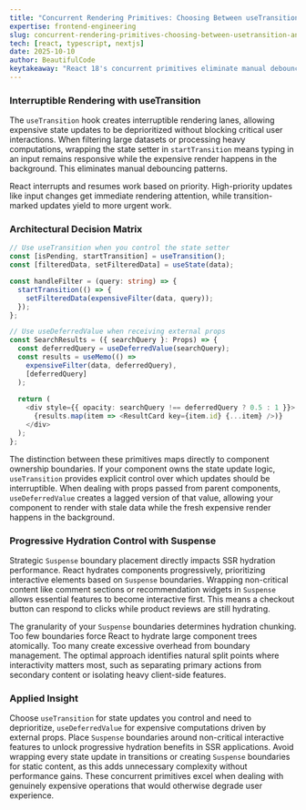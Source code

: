```yaml
---
title: "Concurrent Rendering Primitives: Choosing Between useTransition and useDeferredValue"
expertise: frontend-engineering
slug: concurrent-rendering-primitives-choosing-between-usetransition-and-usedeferredvalue
tech: [react, typescript, nextjs]
date: 2025-10-10
author: BeautifulCode
keytakeaway: "React 18's concurrent primitives eliminate manual debouncing by allowing interruptible renders through useTransition and useDeferredValue, while Suspense boundaries enable progressive hydration that prioritizes critical interactive elements in SSR applications."
---
```


### Interruptible Rendering with useTransition

The `useTransition` hook creates interruptible rendering lanes, allowing expensive state updates to be deprioritized without blocking critical user interactions. When filtering large datasets or processing heavy computations, wrapping the state setter in `startTransition` means typing in an input remains responsive while the expensive render happens in the background. This eliminates manual debouncing patterns.

React interrupts and resumes work based on priority. High-priority updates like input changes get immediate rendering attention, while transition-marked updates yield to more urgent work.

### Architectural Decision Matrix

```typescript
// Use useTransition when you control the state setter
const [isPending, startTransition] = useTransition();
const [filteredData, setFilteredData] = useState(data);

const handleFilter = (query: string) => {
  startTransition(() => {
    setFilteredData(expensiveFilter(data, query));
  });
};

// Use useDeferredValue when receiving external props
const SearchResults = ({ searchQuery }: Props) => {
  const deferredQuery = useDeferredValue(searchQuery);
  const results = useMemo(() => 
    expensiveFilter(data, deferredQuery), 
    [deferredQuery]
  );
  
  return (
    <div style={{ opacity: searchQuery !== deferredQuery ? 0.5 : 1 }}>
      {results.map(item => <ResultCard key={item.id} {...item} />)}
    </div>
  );
};
```

The distinction between these primitives maps directly to component ownership boundaries. If your component owns the state update logic, `useTransition` provides explicit control over which updates should be interruptible. When dealing with props passed from parent components, `useDeferredValue` creates a lagged version of that value, allowing your component to render with stale data while the fresh expensive render happens in the background.

### Progressive Hydration Control with Suspense

Strategic `Suspense` boundary placement directly impacts SSR hydration performance. React hydrates components progressively, prioritizing interactive elements based on `Suspense` boundaries. Wrapping non-critical content like comment sections or recommendation widgets in `Suspense` allows essential features to become interactive first. This means a checkout button can respond to clicks while product reviews are still hydrating.

The granularity of your `Suspense` boundaries determines hydration chunking. Too few boundaries force React to hydrate large component trees atomically. Too many create excessive overhead from boundary management. The optimal approach identifies natural split points where interactivity matters most, such as separating primary actions from secondary content or isolating heavy client-side features.

### Applied Insight

Choose `useTransition` for state updates you control and need to deprioritize, `useDeferredValue` for expensive computations driven by external props. Place `Suspense` boundaries around non-critical interactive features to unlock progressive hydration benefits in SSR applications. Avoid wrapping every state update in transitions or creating `Suspense` boundaries for static content, as this adds unnecessary complexity without performance gains. These concurrent primitives excel when dealing with genuinely expensive operations that would otherwise degrade user experience.